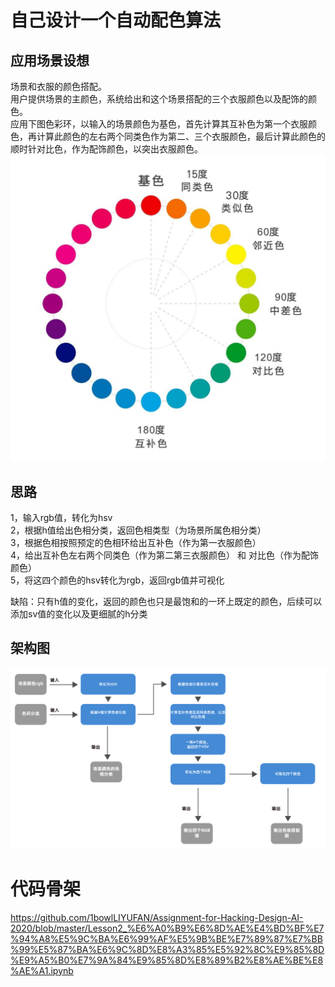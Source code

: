# 自己设计一个自动配色算法

## 应用场景设想
场景和衣服的颜色搭配。  
用户提供场景的主颜色，系统给出和这个场景搭配的三个衣服颜色以及配饰的颜色。  
应用下图色彩环，以输入的场景颜色为基色，首先计算其互补色为第一个衣服颜色，再计算此颜色的左右两个同类色作为第二、三个衣服颜色，最后计算此颜色的顺时针对比色，作为配饰颜色，以突出衣服颜色。
![色彩环](huecircle.png)


## 思路
1，输入rgb值，转化为hsv  
2，根据h值给出色相分类，返回色相类型（为场景所属色相分类）  
3，根据色相按照预定的色相环给出互补色（作为第一衣服颜色）  
4，给出互补色左右两个同类色（作为第二第三衣服颜色） 和 对比色（作为配饰颜色）  
5，将这四个颜色的hsv转化为rgb，返回rgb值并可视化
  
缺陷：只有h值的变化，返回的颜色也只是最饱和的一环上既定的颜色，后续可以添加sv值的变化以及更细腻的h分类
 
 ## 架构图
 ![架构图](structure_week2.jpg)

 
# 代码骨架
https://github.com/1bowlLIYUFAN/Assignment-for-Hacking-Design-AI-2020/blob/master/Lesson2_%E6%A0%B9%E6%8D%AE%E4%BD%BF%E7%94%A8%E5%9C%BA%E6%99%AF%E5%9B%BE%E7%89%87%E7%BB%99%E5%87%BA%E6%9C%8D%E8%A3%85%E5%92%8C%E9%85%8D%E9%A5%B0%E7%9A%84%E9%85%8D%E8%89%B2%E8%AE%BE%E8%AE%A1.ipynb
